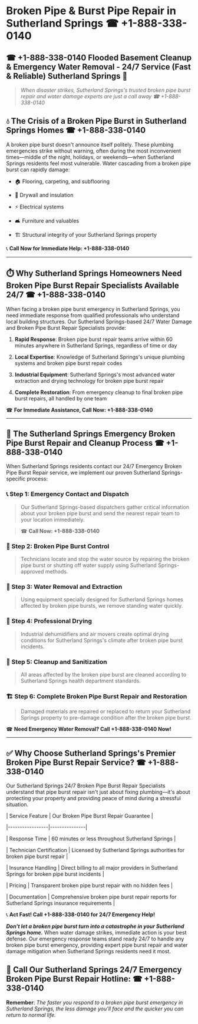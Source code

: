 # Broken Pipe & Burst Pipe Repair in Sutherland Springs ☎ +1-888-338-0140  
## ☎ +1-888-338-0140 Flooded Basement Cleanup & Emergency Water Removal - 24/7 Service (Fast & Reliable) Sutherland Springs 🚨  

> *When disaster strikes, Sutherland Springs's trusted broken pipe burst repair and water damage experts are just a call away ☎ +1-888-338-0140*  

## 💧 The Crisis of a Broken Pipe Burst in Sutherland Springs Homes ☎ +1-888-338-0140  

A broken pipe burst doesn't announce itself politely. These plumbing emergencies strike without warning, often during the most inconvenient times—middle of the night, holidays, or weekends—when Sutherland Springs residents feel most vulnerable. Water cascading from a broken pipe burst can rapidly damage:  

* 🏠 Flooring, carpeting, and subflooring  
* 🧱 Drywall and insulation  
* ⚡ Electrical systems  
* 🛋️ Furniture and valuables  
* 🏗️ Structural integrity of your Sutherland Springs property  

📞 **Call Now for Immediate Help: +1-888-338-0140**  

---  

## ⏱️ Why Sutherland Springs Homeowners Need Broken Pipe Burst Repair Specialists Available 24/7 ☎ +1-888-338-0140  

When facing a broken pipe burst emergency in Sutherland Springs, you need immediate response from qualified professionals who understand local building structures. Our Sutherland Springs-based 24/7 Water Damage and Broken Pipe Burst Repair Specialists provide:  

1. **Rapid Response**: Broken pipe burst repair teams arrive within 60 minutes anywhere in Sutherland Springs, regardless of time or day  
2. **Local Expertise**: Knowledge of Sutherland Springs's unique plumbing systems and broken pipe burst repair codes  
3. **Industrial Equipment**: Sutherland Springs's most advanced water extraction and drying technology for broken pipe burst repair  
4. **Complete Restoration**: From emergency cleanup to final broken pipe burst repairs, all handled by one team  

☎ **For Immediate Assistance, Call Now: +1-888-338-0140**  

---  

## 🔧 The Sutherland Springs Emergency Broken Pipe Burst Repair and Cleanup Process ☎ +1-888-338-0140  

When Sutherland Springs residents contact our 24/7 Emergency Broken Pipe Burst Repair service, we implement our proven Sutherland Springs-specific process:  

### 📞 Step 1: Emergency Contact and Dispatch  
> Our Sutherland Springs-based dispatchers gather critical information about your broken pipe burst and send the nearest repair team to your location immediately.  
> ☎ **Call Now: +1-888-338-0140**  

### 🚿 Step 2: Broken Pipe Burst Control  
> Technicians locate and stop the water source by repairing the broken pipe burst or shutting off water supply using Sutherland Springs-approved methods.  

### 🌊 Step 3: Water Removal and Extraction  
> Using equipment specially designed for Sutherland Springs homes affected by broken pipe bursts, we remove standing water quickly.  

### 💨 Step 4: Professional Drying  
> Industrial dehumidifiers and air movers create optimal drying conditions for Sutherland Springs's climate after broken pipe burst incidents.  

### 🧼 Step 5: Cleanup and Sanitization  
> All areas affected by the broken pipe burst are cleaned according to Sutherland Springs health department standards.  

### 🏗️ Step 6: Complete Broken Pipe Burst Repair and Restoration  
> Damaged materials are repaired or replaced to return your Sutherland Springs property to pre-damage condition after the broken pipe burst.  

☎ **Need Emergency Water Removal? Call +1-888-338-0140 Now!**  

---  

## ✅ Why Choose Sutherland Springs's Premier Broken Pipe Burst Repair Service? ☎ +1-888-338-0140  

Our Sutherland Springs 24/7 Broken Pipe Burst Repair Specialists understand that pipe burst repair isn't just about fixing plumbing—it's about protecting your property and providing peace of mind during a stressful situation.  

| Service Feature | Our Broken Pipe Burst Repair Guarantee |  
|-----------------|---------------|  
| Response Time | 60 minutes or less throughout Sutherland Springs |  
| Technician Certification | Licensed by Sutherland Springs authorities for broken pipe burst repair |  
| Insurance Handling | Direct billing to all major providers in Sutherland Springs for broken pipe burst incidents |  
| Pricing | Transparent broken pipe burst repair with no hidden fees |  
| Documentation | Comprehensive broken pipe burst repair reports for Sutherland Springs insurance requirements |  

📞 **Act Fast! Call +1-888-338-0140 for 24/7 Emergency Help!**  

***Don't let a broken pipe burst turn into a catastrophe in your Sutherland Springs home.*** When water damage strikes, immediate action is your best defense. Our emergency response teams stand ready 24/7 to handle any broken pipe burst emergency, providing expert pipe burst repair and water damage mitigation when Sutherland Springs residents need it most.  

## 📱 Call Our Sutherland Springs 24/7 Emergency Broken Pipe Burst Repair Hotline: ☎ +1-888-338-0140  

**Remember**: *The faster you respond to a broken pipe burst emergency in Sutherland Springs, the less damage you'll face and the quicker you can return to normal life.*